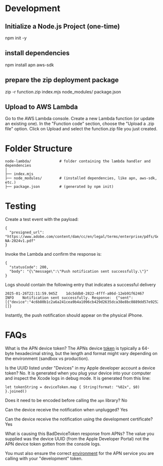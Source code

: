 # Development

## Initialize a Node.js Project (one-time)
npm init -y

## install dependencies
npm install apn aws-sdk

## prepare the zip deployment package
zip -r function.zip index.mjs node_modules/ package.json

## Upload to AWS Lambda
Go to the AWS Lambda console.
Create a new Lambda function (or update an existing one).
In the "Function code" section, choose the "Upload a .zip file" option.
Click on Upload and select the function.zip file you just created.

# Folder Structure
```
node-lambda/             # folder containing the lambda handler and dependencies
│
├── index.mjs
├── node_modules/        # (installed dependencies, like apn, aws-sdk, etc.)
├── package.json         # (generated by npm init)
```

# Testing
Create a test event with the payload:
```
{
  "presigned_url": "https://www.adobe.com/content/dam/cc/en/legal/terms/enterprise/pdfs/GeneralTerms-NA-2024v1.pdf"
}
```

Invoke the Lambda and confirm the response is:
```
{
  "statusCode": 200,
  "body": "{\"message\":\"Push notification sent successfully.\"}"
}
```

Logs should contain the following entry that indicates a successful delivery
```
2025-01-26T22:11:59.945Z	1dc5ddb0-2822-4fff-a86d-12eb91f62467	INFO	Notification sent successfully. Response:  {"sent":[{"device":"4c6b80b1c2a6a241cea9b4a1096cb429d2635dca38e8bc0889dd57e9252280d2"}],"failed":[]}
```

Instantly, the push notification should appear on the physical iPhone.

# FAQs
What is the APN device token?
The APNs device [token](https://developer.apple.com/documentation/bundleresources/entitlements/aps-environment) is typically a 64-byte hexadecimal string, but the length and format might vary depending on the environment (sandbox vs production).

Is the UUID listed under "Devices" in my Apple developer account a device token?
No. It is generated when you plug your device into your computer and inspect the Xcode logs in debug mode. It is generated from this line:

`let tokenString = deviceToken.map { String(format: "%02x", $0) }.joined()`

Does it need to be encoded before calling the `apn` library?
No

Can the device receive the notification when unplugged?
Yes

Can the device receive the notification using the development certificate?
Yes

What is causing this BadDeviceToken response from APNs?
The value you supplied was the device UUID (from the Apple Developer Portal) not the APN device token gotten from the console logs. 

You must also ensure the correct [environment](https://forums.developer.apple.com/forums/thread/689857) for the APN service you are calling with your "development" token.